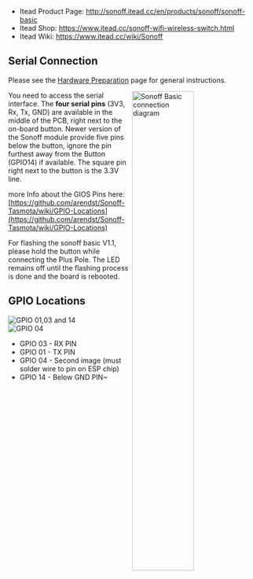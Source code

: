 
* Itead Product Page: http://sonoff.itead.cc/en/products/sonoff/sonoff-basic
* Itead Shop: https://www.itead.cc/sonoff-wifi-wireless-switch.html
* Itead Wiki: https://www.itead.cc/wiki/Sonoff

## Serial Connection

Please see the [Hardware Preparation](https://github.com/arendst/Sonoff-Tasmota/wiki/Hardware-Preparation) page for general instructions.

<img alt="Sonoff Basic connection diagram" src="https://user-images.githubusercontent.com/2870104/30516551-ed12d69e-9b42-11e7-8373-1bfbbf346839.png" width="50%" align="right" />

You need to access the serial interface. The **four serial pins** (3V3, Rx, Tx, GND) are available in the middle of the PCB, right next to the on-board button. Newer version of the Sonoff module provide five pins below the button, ignore the pin furthest away from the Button (GPIO14) if available. The square pin right next to the button is the 3.3V line.

more Info about the GIOS Pins here:
[https://github.com/arendst/Sonoff-Tasmota/wiki/GPIO-Locations](https://github.com/arendst/Sonoff-Tasmota/wiki/GPIO-Locations)

For flashing the sonoff basic V1.1, please hold the button while connecting the Plus Pole. The LED remains off until the flashing process is done and the board is rebooted.

## GPIO Locations

<img alt="GPIO 01,03 and 14" src="https://bytebucket.org/xoseperez/espurna/wiki/images/flashing/sonoff-flash.jpg"/><br/>
<img alt="GPIO 04" src="http://evertdekker.com/wp/wp-content/gallery/sonoff/p1010285.jpg"/><br/>

* GPIO 03 - RX PIN
* GPIO 01 - TX PIN
* GPIO 04 - Second image (must solder wire to pin on ESP chip)
* GPIO 14 - Below GND PIN~
